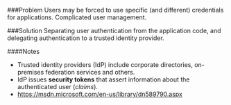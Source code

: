 ###Problem
Users may be forced to use specific (and different) credentials for applications. Complicated user management.

###Solution
Separating user authentication from the application code, and delegating authentication to a trusted identity provider.

####Notes
  * Trusted identity providers (IdP) include corporate directories, on-premises federation services and others.
  * IdP issues __security tokens__ that assert information about the authenticated user (_claims_).
  * <https://msdn.microsoft.com/en-us/library/dn589790.aspx>